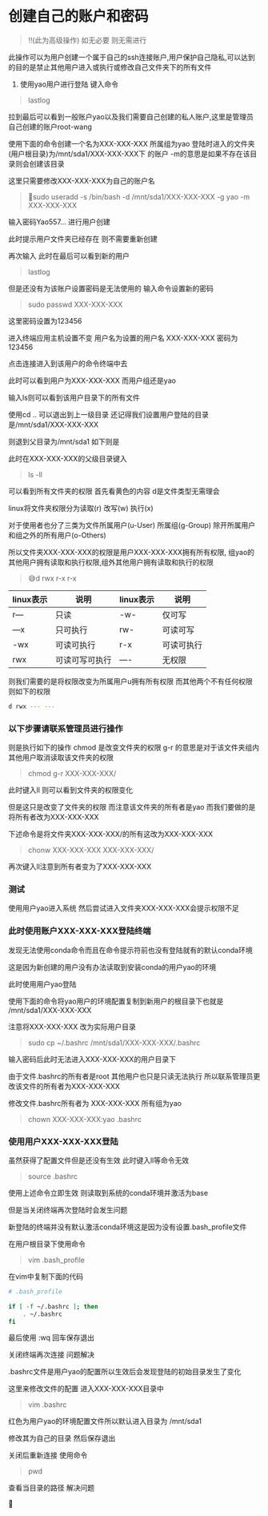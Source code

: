 # 创建自己的账户和密码

> ‼️(此为高级操作) 如无必要 则无需进行

此操作可以为用户创建一个属于自己的ssh连接账户,用户保护自己隐私,可以达到的目的是禁止其他用户进入或执行或修改自己文件夹下的所有文件

1. 使用yao用户进行登陆 键入命令

> lastlog

拉到最后可以看到一般账户yao以及我们需要自己创建的私人账户,这里是管理员自己创建的账户root-wang

使用下面的命令创建一个名为XXX-XXX-XXX 所属组为yao 登陆时进入的文件夹(用户根目录)为/mnt/sda1/XXX-XXX-XXX下 的账户 -m的意思是如果不存在该目录则会创建该目录

这里只需要修改XXX-XXX-XXX为自己的账户名

> 🚾sudo useradd -s /bin/bash -d /mnt/sda1/XXX-XXX-XXX -g yao -m XXX-XXX-XXX

输入密码Yao557... 进行用户创建

此时提示用户文件夹已经存在 则不需要重新创建

再次输入 此时在最后可以看到新的用户

> lastlog

但是还没有为该账户设置密码是无法使用的 输入命令设置新的密码

> sudo passwd XXX-XXX-XXX

这里密码设置为123456

进入终端应用主机设置不变 用户名为设置的用户名 XXX-XXX-XXX 密码为123456

点击连接进入到该用户的命令终端中去

此时可以看到用户为XXX-XXX-XXX 而用户组还是yao

输入ls则可以看到该用户目录下的所有文件

使用cd .. 可以退出到上一级目录 还记得我们设置用户登陆的目录是/mnt/sda1/XXX-XXX-XXX

则退到父目录为/mnt/sda1 如下则是

此时在XXX-XXX-XXX的父级目录键入

> ls -ll

可以看到所有文件夹的权限 首先看黄色的内容 d是文件类型无需理会

linux将文件夹权限分为读取(r) 改写(w) 执行(x)

对于使用者也分了三类为文件所属用户(u-User) 所属组(g-Group) 除开所属用户和组之外的所有用户(o-Others)

所以文件夹XXX-XXX-XXX的权限是用户XXX-XXX-XXX拥有所有权限, 组yao的其他用户拥有读取和执行权限,组外其他用户拥有读取和执行的权限

> 😅d rwx r-x r-x

| linux表示 | 说明      | linux表示 | 说明    |
| ------- | ------- | ------- | ----- |
| r—      | 只读      | -w-     | 仅可写   |
| —x      | 只可执行    | rw-     | 可读可写  |
| -wx     | 可读可执行   | r-x     | 可读可执行 |
| rwx     | 可读可写可执行 | —-      | 无权限   |

则我们需要的是将权限改变为所属用户u拥有所有权限 而其他两个不有任何权限 则如下的权限

```bash
d rwx --- ---
```

### 以下步骤请联系管理员进行操作

则是执行如下的操作 chmod 是改变文件夹的权限 g-r 的意思是对于该文件夹组内其他用户取消读取该文件夹的权限

> chmod g-r XXX-XXX-XXX/

此时键入ll 则可以看到文件夹的权限变化

但是这只是改变了文件夹的权限 而注意该文件夹的所有者是yao 而我们要做的是将所有者改为XXX-XXX-XXX

下述命令是将文件夹XXX-XXX-XXX/的所有这改为XXX-XXX-XXX

> chonw XXX-XXX-XXX XXX-XXX-XXX/

再次键入ll注意到所有者变为了XXX-XXX-XXX

### 测试

使用用户yao进入系统 然后尝试进入文件夹XXX-XXX-XXX会提示权限不足

### 此时使用账户XXX-XXX-XXX登陆终端

发现无法使用conda命令而且在命令提示符前也没有登陆就有的默认conda环境

这是因为新创建的用户没有办法读取到安装conda的用户yao的环境

此时使用用户yao登陆

使用下面的命令将yao用户的环境配置复制到新用户的根目录下也就是 /mnt/sda1/XXX-XXX-XXX

注意将XXX-XXX-XXX 改为实际用户目录

> sudo cp \~/.bashrc /mnt/sda1/XXX-XXX-XXX/.bashrc

输入密码后此时无法进入XXX-XXX-XXX的用户目录下

由于文件.bashrc的所有者是root 其他用户也只是只读无法执行 所以联系管理员更改该文件的所有者为XXX-XXX-XXX

修改文件.bashrc所有者为 XXX-XXX-XXX 所有组为yao

> chown XXX-XXX-XXX:yao .bashrc

### 使用用户XXX-XXX-XXX登陆

虽然获得了配置文件但是还没有生效 此时键入ll等命令无效

> source .bashrc

使用上述命令立即生效 则读取到系统的conda环境并激活为base

但是当关闭终端再次登陆时会发生问题

新登陆的终端并没有默认激活conda环境这是因为没有设置.bash\_profile文件

在用户根目录下使用命令

> vim .bash\_profile

在vim中复制下面的代码

```bash
# .bash_profile
        
if [ -f ~/.bashrc ]; then
    . ~/.bashrc                                                                                                                    
fi 

```

最后使用 :wq 回车保存退出

关闭终端再次连接 问题解决

.bashrc文件是用户yao的配置所以生效后会发现登陆的初始目录发生了变化

这里来修改文件的配置 进入XXX-XXX-XXX目录中

> vim .bashrc

红色为用户yao的环境配置文件所以默认进入目录为 /mnt/sda1

修改其为自己的目录 然后保存退出

关闭后重新连接 使用命令

> pwd

查看当目录的路径 解决问题

🎉
